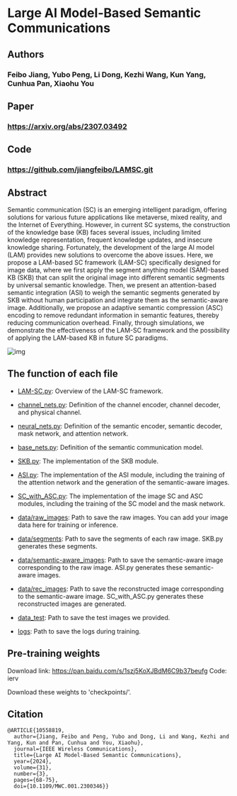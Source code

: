 # Large AI Model-Based Semantic Communications
## Authors
### Feibo Jiang, Yubo Peng, Li Dong, Kezhi Wang, Kun Yang, Cunhua Pan, Xiaohu You
## Paper
### https://arxiv.org/abs/2307.03492
## Code
### https://github.com/jiangfeibo/LAMSC.git
## Abstract
Semantic communication (SC) is an emerging intelligent paradigm, offering solutions for various future applications like metaverse, mixed reality, and the Internet of Everything. However, in current SC systems, the construction of the knowledge base (KB) faces several issues, including limited knowledge representation, frequent knowledge updates, and insecure knowledge sharing. Fortunately, the development of the large AI model (LAM) provides new solutions to overcome the above issues. Here, we propose a LAM-based SC framework (LAM-SC) specifically designed for image data, where we first apply the segment anything model (SAM)-based KB (SKB) that can split the original image into different semantic segments by universal semantic knowledge. Then, we present an attention-based semantic integration (ASI) to weigh the semantic segments generated by SKB without human participation and integrate them as the semantic-aware image. Additionally, we propose an adaptive semantic compression (ASC) encoding to remove redundant information in semantic features, thereby reducing communication overhead. Finally, through simulations, we demonstrate the effectiveness of the LAM-SC framework and the possibility of applying the LAM-based KB in future SC paradigms.

![img](https://github.com/jiangfeibo/LAMSC/blob/master/images/LMSC.png)

## The function of each file
- [LAM-SC.py](LAM-SC.py): Overview of the LAM-SC framework.

- [channel_nets.py](channel_nets.py): Definition of the channel encoder, channel decoder, and physical channel.

- [neural_nets.py](neural_nets.py): Definition of the semantic encoder, semantic decoder, mask network, and attention network. 

- [base_nets.py](base_nets.py): Definition of the semantic communication model.

- [SKB.py](SKB.py): The implementation of the SKB module.

- [ASI.py](ASI.py): The implementation of the ASI module, including the training of the attention network and the generation of the semantic-aware images.

- [SC_with_ASC.py](SC_with_ASC.py): The implementation of the image SC and ASC modules, including the training of the SC model and the mask network.

- [data/raw_images](data/raw_images): Path to save the raw images. You can add your image data here for training or inference.

- [data/segments](data/segments): Path to save the segments of each raw image. SKB.py generates these segments.

- [data/semantic-aware_images](data/semantic-aware_images): Path to save the semantic-aware image corresponding to the raw image. ASI.py generates these semantic-aware images.

- [data/rec_images](data/rec_images): Path to save the reconstructed image corresponding to the semantic-aware image. SC_with_ASC.py generates these reconstructed images are generated.

- [data_test](data_test): Path to save the test images we provided.

- [logs](logs): Path to save the logs during training.

## Pre-training weights
Download link: https://pan.baidu.com/s/1szj5KoXJBdM6C9b37beufg
Code: ierv

Download these weights to 'checkpoints/'.
## Citation   
```
@ARTICLE{10558819,
  author={Jiang, Feibo and Peng, Yubo and Dong, Li and Wang, Kezhi and Yang, Kun and Pan, Cunhua and You, Xiaohu},
  journal={IEEE Wireless Communications}, 
  title={Large AI Model-Based Semantic Communications}, 
  year={2024},
  volume={31},
  number={3},
  pages={68-75},
  doi={10.1109/MWC.001.2300346}}
```

